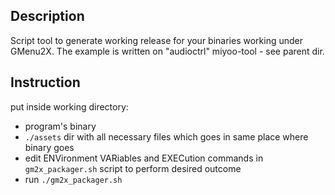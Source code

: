 ## Description
Script tool to generate working release for your binaries working under GMenu2X.
The example is written on "audioctrl" miyoo-tool - see parent dir.

## Instruction  
put inside working directory:  
- program's binary
- `./assets` dir with all necessary files which goes in same place where binary goes
- edit ENVironment VARiables and EXECution commands in `gm2x_packager.sh` script to perform desired outcome
- run `./gm2x_packager.sh`
